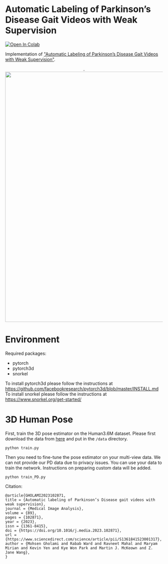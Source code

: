 # Automatic Labeling of Parkinson’s Disease Gait Videos with Weak Supervision
[![Open In Colab](https://colab.research.google.com/assets/colab-badge.svg)](https://colab.research.google.com/drive/1GBSTHjqCJH60B0J_Ol3Zih8vTAFW_ptS?usp=sharing)


Implementation of <a href="https://www.sciencedirect.com/science/article/pii/S1361841523001317">"Automatic Labeling of Parkinson’s Disease Gait
Videos with Weak Supervision"</a>. 

<p align="center">.
<img  src="Figures/tiser.jpg" width="800">
<p/>

# Environment
Required packages:
<ul>
  <li>pytorch</li>
  <li>pytorch3d</li>
  <li>snorkel</li>
</ul> 

To install pytorch3d please follow the instructions at <br>https://github.com/facebookresearch/pytorch3d/blob/master/INSTALL.md
<br>To install snorkel please follow the instructions at <br>https://www.snorkel.org/get-started/ 

# 3D Human Pose 

First, train the 3D pose estimator on the Human3.6M dataset. Please first download the data from <a href="https://drive.google.com/drive/folders/1YnIYQldiPAphX3gI4yzmbKPeSL_kiD6p?usp=share_link">here</a> and put in the ```/data``` directory.
```
python train.py
```

Then you need to fine-tune the pose estimator on your multi-view data. We can not provide our PD data due to privacy issues. You can use your data to train the network. Instructions on preparing custom data will be added.
```
python train_PD.py
```

Citation:

```
@article{GHOLAMI2023102871,
title = {Automatic labeling of Parkinson’s Disease gait videos with weak supervision},
journal = {Medical Image Analysis},
volume = {89},
pages = {102871},
year = {2023},
issn = {1361-8415},
doi = {https://doi.org/10.1016/j.media.2023.102871},
url = {https://www.sciencedirect.com/science/article/pii/S1361841523001317},
author = {Mohsen Gholami and Rabab Ward and Ravneet Mahal and Maryam Mirian and Kevin Yen and Kye Won Park and Martin J. McKeown and Z. Jane Wang},
}
```
